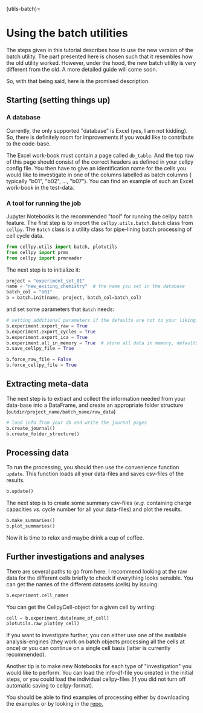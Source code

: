 (utils-batch)=

# Using the batch utilities

The steps given in this tutorial describes how to use the new version of the
batch utility. The part presented here is chosen such that it resembles how
the old utility worked. However, under the hood, the new batch utility is very
different from the old. A more detailed guide will come soon.

So, with that being said, here is the promised description.

## Starting (setting things up)

### A database

Currently, the only supported "database" is Excel (yes, I am not kidding). So,
there is definitely room for improvements if you would like to contribute to
the code-base.

The Excel work-book must contain a page called `db_table`. And the top row
of this page should consist of the correct headers as defined in your cellpy
config file. You then have to give an identification name for the cells you
would like to investigate in one of the columns labelled as batch columns (
typically "b01", "b02", ..., "b07"). You can find an example of such an Excel
work-book in the test-data.

### A tool for running the job

Jupyter Notebooks is the recommended "tool" for running the cellpy batch
feature. The first step is to import the `cellpy.utils.batch.Batch`
class from `cellpy`.  The `Batch` class is a utility class for
pipe-lining batch processing of cell cycle data.

```python
from cellpy.utils import batch, plotutils
from cellpy import prms
from cellpy import prmreader
```

The next step is to initialize it:

```python
project = "experiment_set_01"
name = "new_exiting_chemistry"  # the name you set in the database
batch_col = "b01"
b = batch.init(name, project, batch_col=batch_col)
```

and set some parameters that `Batch` needs:

```python
# setting additional parameters if the defaults are not to your liking:
b.experiment.export_raw = True
b.experiment.export_cycles = True
b.experiment.export_ica = True
b.experiment.all_in_memory = True  # store all data in memory, defaults to False
b.save_cellpy_file = True

b.force_raw_file = False
b.force_cellpy_file = True
```

## Extracting meta-data

The next step is to extract and collect the information needed from your data-base into a DataFrame,
and create an appropriate folder structure (`outdir/project_name/batch_name/raw_data`)

```python
# load info from your db and write the journal pages
b.create_journal()
b.create_folder_structure()
```

## Processing data

To run the processing, you should then use the convenience function `update`. This function
loads all your data-files and saves csv-files of the results.

```python
b.update()
```

The next step is to create some summary csv-files (*e.g.* containing charge capacities *vs.* cycle number for
all your data-files) and plot the results.

```python
b.make_summaries()
b.plot_summaries()
```

Now it is time to relax and maybe drink a cup of coffee.

## Further investigations and analyses

There are several paths to go from here. I recommend looking at the raw data
for the different cells briefly to check if everything looks sensible.
You can get the names of the different datasets (cells) by issuing:

```python
b.experiment.cell_names
```

You can get the CellpyCell-object for a given cell by writing:

```python
cell = b.experiment.data[name_of_cell]
plotutils.raw_plot(my_cell)
```

If you want to investigate further, you can either use one of the available
analysis-engines (they work on batch objects processing all the cells at once)
or you can continue on a single cell basis (latter is currently recommended).

Another tip is to make new Notebooks for each type of "investigation" you would
like to perform. You can load the info-df-file you created in the initial steps,
or you could load the individual cellpy-files (if you did not turn off
automatic saving to cellpy-format).

You should be able to find examples of processing either by downloading the
examples or by looking in the [repo.](https://github.com/jepegit/cellpy)
